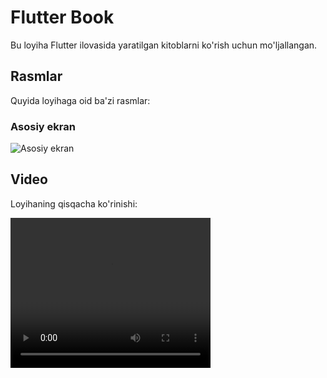 # Flutter Book

Bu loyiha Flutter ilovasida yaratilgan kitoblarni ko'rish uchun mo'ljallangan. 

## Rasmlar

Quyida loyihaga oid ba'zi rasmlar:

### Asosiy ekran
![Asosiy ekran]([https://i.imgur.com/QmoKexk.png](https://storage.googleapis.com/42uz/express-mobile/1.1%20Kotlin%20tili%20yordamida%20dasturlash/720p/1%201%205%20Mashqlar%20720p.mp4))

## Video

Loyihaning qisqacha ko'rinishi:

<video width="320" height="240" controls>
  <source src="[https://github.com/IkPyDev/flutter_book/blob/master/large.mp4" type="video/mp4](https://storage.googleapis.com/42uz/express-mobile/1.1%20Kotlin%20tili%20yordamida%20dasturlash/720p/1%201%205%20Mashqlar%20720p.mp4)">
  Sizning brauzeringiz video teglamasini qo'llab-quvvatlamaydi.
</video>
